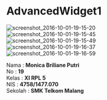 # AdvancedWidget1

![screenshot_2016-10-01-19-15-20](https://cloud.githubusercontent.com/assets/22133379/22400760/4b4aed26-e551-11e6-8847-da5a477e9c0e.png)<br>
![screenshot_2016-10-01-19-15-45](https://cloud.githubusercontent.com/assets/22133379/22400761/4b4f6086-e551-11e6-8075-abb175e29cf8.png)<br>
![screenshot_2016-10-01-19-15-49](https://cloud.githubusercontent.com/assets/22133379/22400762/4b4fc5b2-e551-11e6-8779-4ea9c21f7aa0.png)<br>
![screenshot_2016-10-01-19-16-37](https://cloud.githubusercontent.com/assets/22133379/22400763/4b50f0c2-e551-11e6-82d0-487d31a9d4ae.png)<br>
![screenshot_2016-10-01-19-16-59](https://cloud.githubusercontent.com/assets/22133379/22400764/4b53ed72-e551-11e6-8afa-7aad4140d7d7.png)<br>

Nama : __Monica Briliane Putri__ <br>
No : __19__ <br>
Kelas : __XI RPL 5__ <br>
NIS : __4758/1477.070__ <br>
Sekolah : __SMK Telkom Malang__ <br>
